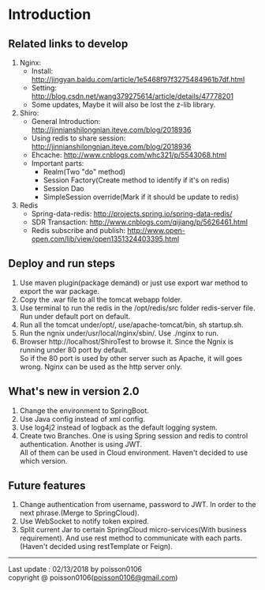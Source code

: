 # Introduction

## Related links to develop
1. Nginx:
   * Install: http://jingyan.baidu.com/article/1e5468f97f3275484961b7df.html
   * Setting: http://blog.csdn.net/wang379275614/article/details/47778201
   * Some updates, Maybe it will also be lost the z-lib library.
2. Shiro:
   * General Introduction: http://jinnianshilongnian.iteye.com/blog/2018936
   * Using redis to share session: http://jinnianshilongnian.iteye.com/blog/2018936
   * Ehcache: http://www.cnblogs.com/whc321/p/5543068.html
   * Important parts:
     * Realm(Two "do" method)
     * Session Factory(Create method to identify if it's on redis)
     * Session Dao
     * SimpleSession override(Mark if it should be update to redis)
3. Redis
   * Spring-data-redis: http://projects.spring.io/spring-data-redis/
   * SDR Transaction: http://www.cnblogs.com/qijiang/p/5626461.html
   * Redis subscribe and publish: http://www.open-open.com/lib/view/open1351324403395.html


## Deploy and run steps
1. Use maven plugin(package demand) or just use export war method to export the war package.
2. Copy the .war file to all the tomcat webapp folder.
3. Use terminal to run the redis in the /opt/redis/src folder redis-server file. Run under default port on default.
4. Run all the tomcat under/opt/, use/apache-tomcat/bin, sh startup.sh.
5. Run the ngnix under/usr/local/nginx/sbin/. Use ./nginx to run.
6. Browser http://localhost/ShiroTest to browse it. Since the Ngnix is running under 80 port by default.
   </br>So if the 80 port is used by other server such as Apache, it will goes wrong. Nginx can be used as the http server only.

## What's new in version 2.0
1. Change the environment to SpringBoot.
2. Use Java config instead of xml config.
3. Use log4j2 instead of logback as the default logging system.
4. Create two Branches. One is using Spring session and redis to control authentication. Another is using JWT.
   </br>All of them can be used in Cloud environment. Haven't decided to use which version.

## Future features
1. Change authentication from username, password to JWT. In order to the next phrase.(Merge to SpringCloud).
2. Use WebSocket to notify token expired.
3. Split current Jar to certain SpringCloud micro-services(With business requirement). And use rest method to communicate with each parts.
   </br>(Haven't decided using restTemplate or Feign).

***
Last update : 02/13/2018 by poisson0106
</br>copyright @ poisson0106(poisson0106@gmail.com)
